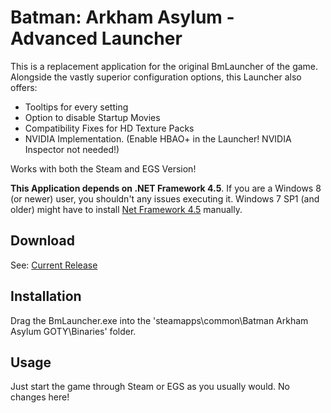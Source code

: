 # Batman: Arkham Asylum - Advanced Launcher

This is a replacement application for the original BmLauncher of the game. Alongside the vastly superior configuration options, this Launcher also offers:

- Tooltips for every setting
- Option to disable Startup Movies
- Compatibility Fixes for HD Texture Packs
- NVIDIA Implementation. (Enable HBAO+ in the Launcher! NVIDIA Inspector not needed!)

Works with both the Steam and EGS Version!

**This Application depends on .NET Framework 4.5**. If you are a Windows 8 (or newer) user, you shouldn't any issues executing it. Windows 7 SP1 (and older) might have to install [Net Framework 4.5](https://download.microsoft.com/download/B/A/4/BA4A7E71-2906-4B2D-A0E1-80CF16844F5F/dotNetFx45_Full_setup.exe) manually.
## Download

See: [Current Release](https://github.com/neatodev/BmLauncher/releases)

## Installation

Drag the BmLauncher.exe into the 'steamapps\common\Batman Arkham Asylum GOTY\Binaries' folder.


## Usage

Just start the game through Steam or EGS as you usually would. No changes here!
